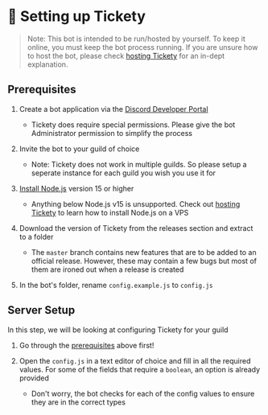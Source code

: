 # 🔨 Setting up Tickety
> Note: This bot is intended to be run/hosted by yourself. To keep it online, you must keep the bot process running. If you are unsure how to host the bot, please check [hosting Tickety](https://github.com/tommyshelby9121/TicketyBot/blob/master/docs/hosting.md) for an in-dept explanation.

## Prerequisites

1. Create a bot application via the [Discord Developer Portal](https://discord.com/developers/applications)
    
    - Tickety does require special permissions. Please give the bot Administrator permission to simplify the process
    
2. Invite the bot to your guild of choice

    - Note: Tickety does not work in multiple guilds. So please setup a seperate instance for each guild you wish you use it for
    
3. [Install Node.js](https://nodejs.org) version 15 or higher

    - Anything below Node.js v15 is unsupported. Check out [hosting Tickety](https://github.com/tommyshelby9121/TicketyBot/blob/master/docs/hosting.md) to learn how to install Node.js on a VPS
    
4. Download the version of Tickety from the releases section and extract to a folder

    - The `master` branch contains new features that are to be added to an official release. However, these may contain a few bugs but most of them are ironed out when a release is created
    
5. In the bot's folder, rename `config.example.js` to `config.js`

## Server Setup

In this step, we will be looking at configuring Tickety for your guild

1. Go through the [prerequisites](https://github.com/tommyshelby9121/TicketyBot/blob/master/docs/setup.md#prerequisites) above first!

2. Open the `config.js` in a text editor of choice and fill in all the required values. For some of the fields that require a `boolean`, an option is already provided
    
    - Don't worry, the bot checks for each of the config values to ensure they are in the correct types